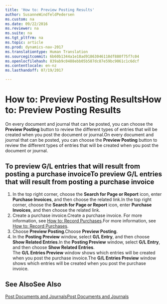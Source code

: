```yaml
---
title: 'How to: Preview Posting Results'
author: SusanneWindfeldPedersen
ms.custom: na
ms.date: 09/22/2016
ms.reviewer: na
ms.suite: na
ms.tgt_pltfrm: na
ms.topic: article
ms.prod: dynamics-nav-2017
ms.translationtype: Human Translation
ms.sourcegitcommit: 6b60b1344a1e18ad91863046110df880f75f7c04
ms.openlocfilehash: 839ab9c0488ebb05b587dc87e59bc9061c1c6dcf
ms.contentlocale: en-nz
ms.lasthandoff: 07/19/2017

---
```

    
# <a name="how-to-preview-posting-results"></a><span data-ttu-id="0788b-102">How to: Preview Posting Results</span><span class="sxs-lookup"><span data-stu-id="0788b-102">How to: Preview Posting Results</span></span>
<span data-ttu-id="0788b-103">On every document and journal that can be posted, you can choose the **Preview Posting** button to review the different types of entries that will be created when you post the document or journal.</span><span class="sxs-lookup"><span data-stu-id="0788b-103">On every document and journal that can be posted, you can choose the **Preview Posting** button to review the different types of entries that will be created when you post the document or journal.</span></span>

## <a name="to-preview-gl-entries-that-will-result-from-posting-a-purchase-invoice"></a><span data-ttu-id="0788b-104">To preview G/L entries that will result from posting a purchase invoice</span><span class="sxs-lookup"><span data-stu-id="0788b-104">To preview G/L entries that will result from posting a purchase invoice</span></span>
1. <span data-ttu-id="0788b-105">In the top right corner, choose the **Search for Page or Report** icon, enter **Purchase Invoices**, and then choose the related link.</span><span class="sxs-lookup"><span data-stu-id="0788b-105">In the top right corner, choose the **Search for Page or Report** icon, enter **Purchase Invoices**, and then choose the related link.</span></span>
2. <span data-ttu-id="0788b-106">Create a purchase invoice.</span><span class="sxs-lookup"><span data-stu-id="0788b-106">Create a purchase invoice.</span></span> <span data-ttu-id="0788b-107">For more information, see [How to: Record Purchases](purchasing-how-record-purchases.md).</span><span class="sxs-lookup"><span data-stu-id="0788b-107">For more information, see [How to: Record Purchases](purchasing-how-record-purchases.md).</span></span>
3. <span data-ttu-id="0788b-108">Choose **Preview Posting**.</span><span class="sxs-lookup"><span data-stu-id="0788b-108">Choose **Preview Posting**.</span></span>
4. <span data-ttu-id="0788b-109">In the **Posting Preview** window, select **G/L Entry**, and then choose **Show Related Entries**.</span><span class="sxs-lookup"><span data-stu-id="0788b-109">In the **Posting Preview** window, select **G/L Entry**, and then choose **Show Related Entries**.</span></span>  
<span data-ttu-id="0788b-110">The **G/L Entries Preview** window shows which entries will be created when you post the purchase invoice.</span><span class="sxs-lookup"><span data-stu-id="0788b-110">The **G/L Entries Preview** window shows which entries will be created when you post the purchase invoice.</span></span>

## <a name="see-also"></a><span data-ttu-id="0788b-111">See Also</span><span class="sxs-lookup"><span data-stu-id="0788b-111">See Also</span></span>
[<span data-ttu-id="0788b-112">Post Documents and Journals</span><span class="sxs-lookup"><span data-stu-id="0788b-112">Post Documents and Journals</span></span>](ui-post-documents-journals.md)


